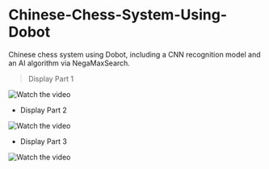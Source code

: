 # Chinese-Chess-System-Using-Dobot

Chinese chess system using Dobot, including a CNN recognition model and an AI algorithm via NegaMaxSearch.

> Display Part 1

![Watch the video](https://github.com/KevinKeson/Chinese-Chess-System-Using-Dobot/blob/master/Display_1.gif)

- Display Part 2

![Watch the video](https://github.com/KevinKeson/Chinese-Chess-System-Using-Dobot/blob/master/Display_2.gif)

- Display Part 3

![Watch the video](https://github.com/KevinKeson/Chinese-Chess-System-Using-Dobot/blob/master/Display_3.gif)
